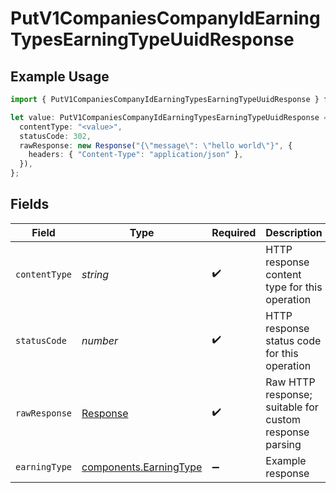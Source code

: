 # PutV1CompaniesCompanyIdEarningTypesEarningTypeUuidResponse

## Example Usage

```typescript
import { PutV1CompaniesCompanyIdEarningTypesEarningTypeUuidResponse } from "@gusto/embedded-api/models/operations";

let value: PutV1CompaniesCompanyIdEarningTypesEarningTypeUuidResponse = {
  contentType: "<value>",
  statusCode: 302,
  rawResponse: new Response("{\"message\": \"hello world\"}", {
    headers: { "Content-Type": "application/json" },
  }),
};
```

## Fields

| Field                                                                 | Type                                                                  | Required                                                              | Description                                                           |
| --------------------------------------------------------------------- | --------------------------------------------------------------------- | --------------------------------------------------------------------- | --------------------------------------------------------------------- |
| `contentType`                                                         | *string*                                                              | :heavy_check_mark:                                                    | HTTP response content type for this operation                         |
| `statusCode`                                                          | *number*                                                              | :heavy_check_mark:                                                    | HTTP response status code for this operation                          |
| `rawResponse`                                                         | [Response](https://developer.mozilla.org/en-US/docs/Web/API/Response) | :heavy_check_mark:                                                    | Raw HTTP response; suitable for custom response parsing               |
| `earningType`                                                         | [components.EarningType](../../models/components/earningtype.md)      | :heavy_minus_sign:                                                    | Example response                                                      |